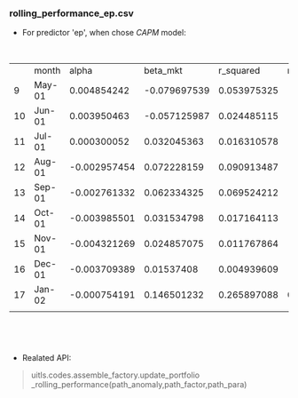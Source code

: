 ### rolling_performance_ep.csv

* For predictor 'ep', when chose _CAPM_ model:
  
 <br/>
 
 <table>
   <tr>
      <td>  </td>
      <td>month</td>
      <td>alpha</td>      
      <td>beta_mkt</td>
      <td>r_squared</td>
      <td>r_squared_adj</td>
      <td>t_alpha</td>
   </tr>
   <tr>
      <td>9</td>
      <td>May-01</td>     
      <td>0.004854242</td>
      <td>-0.079697539</td>
      <td>0.053975325</td>
      <td>-0.06427776</td>
      <td>0.914266197</td>
   </tr>
   <tr>
      <td>10</td>
      <td>Jun-01</td>
      <td> 0.003950463</td>
      <td>-0.057125987</td>
      <td>0.024485115</td>
      <td>-0.097454246</td>
      <td>0.73838833</td>
   </tr>
   <tr>
      <td>11</td>
      <td>Jul-01</td>
      <td> 0.000300052</td>
      <td>0.032045363</td>
      <td>0.016310578</td>
      <td>-0.1066506</td>
      <td>0.05882257</td>
   </tr>
   <tr>
      <td>12</td>
      <td>Aug-01</td>
      <td>-0.002957454</td>
      <td>0.072228159</td>
      <td>0.090913487</td>
      <td>-0.022722327</td>
      <td>-0.639919066</td>
   </tr>
   <tr>
      <td>13</td>
      <td>Sep-01</td>
      <td>-0.002761332</td>
      <td>0.062334325</td>
      <td>0.069524212</td>
      <td>-0.046785262</td>
      <td>-0.588999881</td>
   </tr>
   <tr>
      <td>14</td>
      <td>Oct-01</td>
      <td>-0.003985501</td>
      <td>0.031534798</td>
      <td>0.017164113</td>
      <td>-0.105690373</td>
      <td>-0.844760537</td>
   </tr>
   <tr>
      <td>15</td>
      <td>Nov-01</td>
      <td>-0.004321269</td>
      <td>0.024857075</td>
      <td>0.011767864</td>
      <td>-0.111761153</td>
      <td>-0.933780212</td>
   </tr>
   <tr>
      <td>16</td>
      <td>Dec-01</td>
      <td>-0.003709389</td>
      <td>0.01537408</td>
      <td>0.004939609</td>
      <td>-0.11944294</td>
      <td>-0.837287759</td>
   </tr>
   <tr>
      <td>17</td>
      <td>Jan-02</td>
      <td>-0.000754191</td>
      <td>0.146501232</td>
      <td>0.265897088</td>
      <td>0.174134224</td>
      <td>-0.150272607</td>
   </tr>
   <tr>
      <td></td>
   </tr>
 </table>

<br/>
<br/>

##### 

* Realated API:

> uitls.codes.assemble_factory.update_portfolio
>_rolling_performance(path_anomaly,path_factor,path_para)
